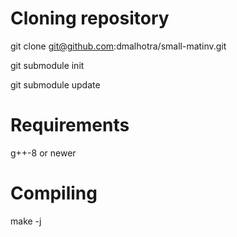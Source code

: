 # Cloning repository

git clone git@github.com:dmalhotra/small-matinv.git

git submodule init

git submodule update

# Requirements

g++-8 or newer

# Compiling

make -j
